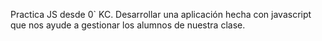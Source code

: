 Practica JS desde 0` KC.
Desarrollar una aplicación hecha con javascript que nos ayude a gestionar los alumnos de nuestra clase.
